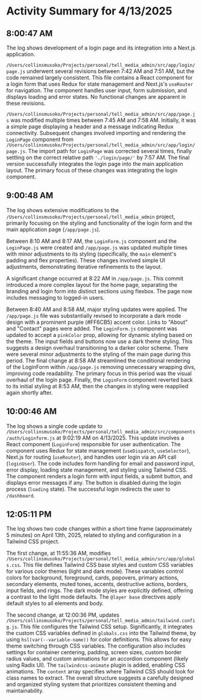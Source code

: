 # Activity Summary for 4/13/2025

## 8:00:47 AM
The log shows development of a login page and its integration into a Next.js application.

`/Users/collinsmusoko/Projects/personal/tell_media_admin/src/app/login/page.js`  underwent several revisions between 7:42 AM and 7:51 AM, but the code remained largely consistent. This file contains a React component for a login form that uses Redux for state management and Next.js's `useRouter` for navigation.  The component handles user input, form submission, and displays loading and error states.  No functional changes are apparent in these revisions.


`/Users/collinsmusoko/Projects/personal/tell_media_admin/src/app/page.js` was modified multiple times between 7:45 AM and 7:58 AM.  Initially, it was a simple page displaying a header and a message indicating Redux connectivity.  Subsequent changes involved importing and rendering the `LoginPage` component from `/Users/collinsmusoko/Projects/personal/tell_media_admin/src/app/login/page.js`. The import path for `LoginPage` was corrected several times, finally settling on the correct relative path `'./login/page/'` by 7:57 AM.  The final version successfully integrates the login page into the main application layout.  The primary focus of these changes was integrating the login component.


## 9:00:48 AM
The log shows extensive modifications to the `/Users/collinsmusoko/Projects/personal/tell_media_admin` project, primarily focusing on the styling and functionality of the login form and the main application page (`/app/page.js`).

Between 8:10 AM and 8:17 AM, the `LoginForm.js` component and the `LoginPage.js` were created and  `/app/page.js` was updated multiple times with minor adjustments to its styling (specifically, the `main` element's padding and flex properties).  These changes involved simple UI adjustments, demonstrating iterative refinements to the layout.


A significant change occurred at 8:22 AM in `/app/page.js`. This commit introduced a more complex layout for the home page, separating the branding and login form into distinct sections using flexbox. The page now includes messaging to logged-in users.


Between 8:40 AM and 8:58 AM, major styling updates were applied.  The `/app/page.js` file was substantially revised to incorporate a dark mode design with a prominent purple (#FF6CB5) accent color.  Links to "About" and "Contact" pages were added. The `LoginForm.js` component was updated to accept a `pinkColor` prop, allowing for dynamic styling based on the theme.  The input fields and buttons now use a dark theme styling.  This suggests a design overhaul transitioning to a darker color scheme.  There were several minor adjustments to the styling of the main page during this period.  The final change at 8:58 AM streamlined the conditional rendering of the LoginForm within `/app/page.js` removing unnecessary wrapping divs, improving code readability.  The primary focus in this period was the visual overhaul of the login page.  Finally,  the `LoginForm` component reverted back to its initial styling at 8:53 AM, then  the changes in styling were reapplied again shortly after.


## 10:00:46 AM
The log shows a single code update to `/Users/collinsmusoko/Projects/personal/tell_media_admin/src/components/auth/Loginform.js` at 9:02:19 AM on 4/13/2025.  This update involves a React component (`LoginForm`) responsible for user authentication.  The component uses Redux for state management (`useDispatch`, `useSelector`), Next.js for routing (`useRouter`), and handles user login via an API call (`loginUser`).  The code includes form handling for email and password input, error display, loading state management, and styling using Tailwind CSS.  The component renders a login form with input fields, a submit button, and displays error messages if any.  The button is disabled during the login process (`loading` state).  The successful login redirects the user to `/dashboard`.


## 12:05:11 PM
The log shows two code changes within a short time frame (approximately 5 minutes) on April 13th, 2025, related to styling and configuration in a Tailwind CSS project.

The first change, at 11:55:36 AM, modifies `/Users/collinsmusoko/Projects/personal/tell_media_admin/src/app/globals.css`. This file defines Tailwind CSS base styles and custom CSS variables for various color themes (light and dark mode).  These variables control colors for background, foreground, cards, popovers, primary actions, secondary elements, muted tones, accents, destructive actions, borders, input fields, and rings.  The dark mode styles are explicitly defined, offering a contrast to the light mode defaults.  The `@layer base` directives apply default styles to all elements and body.

The second change, at 12:00:36 PM, updates `/Users/collinsmusoko/Projects/personal/tell_media_admin/tailwind.config.js`. This file configures the Tailwind CSS setup.  Significantly, it integrates the custom CSS variables defined in `globals.css` into the Tailwind theme, by using `hsl(var(--variable-name))` for color definitions. This allows for easy theme switching through CSS variables.  The configuration also includes settings for container centering, padding, screen sizes, custom border radius values, and custom animations for an accordion component (likely using Radix UI).  The `tailwindcss-animate` plugin is added, enabling CSS animations.  The `content` array specifies where Tailwind CSS should look for class names to extract.  The overall structure suggests a carefully designed and organized styling system that prioritizes consistent theming and maintainability.

